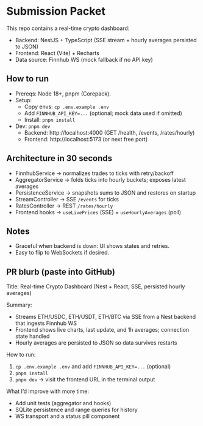 # Submission Packet

This repo contains a real-time crypto dashboard:
- Backend: NestJS + TypeScript (SSE stream + hourly averages persisted to JSON)
- Frontend: React (Vite) + Recharts
- Data source: Finnhub WS (mock fallback if no API key)

## How to run

- Prereqs: Node 18+, pnpm (Corepack).
- Setup:
  - Copy envs: `cp .env.example .env`
  - Add `FINNHUB_API_KEY=...` (optional; mock data used if omitted)
  - Install: `pnpm install`
- Dev: `pnpm dev`
  - Backend: http://localhost:4000 (GET /health, /events, /rates/hourly)
  - Frontend: http://localhost:5173 (or next free port)

## Architecture in 30 seconds

- FinnhubService → normalizes trades to ticks with retry/backoff
- AggregatorService → folds ticks into hourly buckets; exposes latest averages
- PersistenceService → snapshots sums to JSON and restores on startup
- StreamController → SSE `/events` for ticks
- RatesController → REST `/rates/hourly`
- Frontend hooks → `useLivePrices` (SSE) + `useHourlyAverages` (poll)

## Notes

- Graceful when backend is down: UI shows states and retries.
- Easy to flip to WebSockets if desired.

## PR blurb (paste into GitHub)

Title: Real-time Crypto Dashboard (Nest + React, SSE, persisted hourly averages)

Summary:
- Streams ETH/USDC, ETH/USDT, ETH/BTC via SSE from a Nest backend that ingests Finnhub WS
- Frontend shows live charts, last update, and 1h averages; connection state handled
- Hourly averages are persisted to JSON so data survives restarts

How to run:
1) `cp .env.example .env` and add `FINNHUB_API_KEY=...` (optional)
2) `pnpm install`
3) `pnpm dev` → visit the frontend URL in the terminal output

What I’d improve with more time:
- Add unit tests (aggregator and hooks)
- SQLite persistence and range queries for history
- WS transport and a status pill component